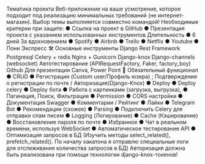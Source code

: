 Тематика проекта
Веб-приложение на ваше усмотрение, которое подходит под реализацию
минимальных требований (не интернет-магазин). Выбор темы выполняется совместно
командой!
Необходимые критерии при защите:
● Ссылка на проект в GitHub
● Презентация проекта с указанием использованных инструментов
Длительность
● 6  дней
За вдохновением
● Spotify
● Airbnb
● Trello
● Netflix
● Youtube
● Пони Экспресс
🛠 Основные инструменты
Django Rest Framework
Postgresql
Celery + redis
Nginx + Gunicorn
Django-knox
Django-channels (websocket)
Автотестирование (APIRequestFactory, Faker, factory_boy)
Github
Для презентации Canva, Power Point
󰳕 Обязательный функционал
● CRUD
● Регистрация (Custom user/Профиль юзера) ; Подтверждение о регистрации по
почте / Авторизация(Django-Knox)
● Deploy
● Deploy celery
● Deploy бота
● Работа с картинками (загрузка, выгрузка),
● Пагинация, Поиск, Фильтрация
● Permission
● CORS настройки
● Документация Swagger
● Комментарии / Рейтинг
● Лайки
● Telegram Bot
● Рекомендации (схожее)
● Parsing
● Подключить Celery для отправки спам писем
● Logging (Логирование)
● Cache (Кэширование)
● Восстановление пароля по почте
● Избранное
● Чат в реальном времени, используя WebSocket
● Автоматическое тестирование API
● Оптимизация запросов в БД (Изучить методы select_related(), prefetch_related().
По началу хакатона я отправлю специальные логи для отслеживания
количества запросов в БД)
Авторизация должна быть реализована при
помощи технологии django-knox-токенов!